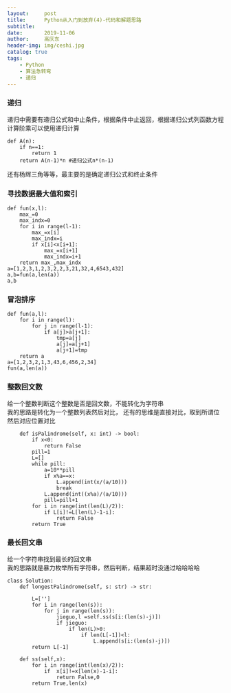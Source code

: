 ```yaml
---
layout:     post
title:      Python从入门到放弃(4)-代码和解题思路
subtitle:   
date:       2019-11-06
author:     高庆东
header-img: img/ceshi.jpg
catalog: true
tags:
    - Python
    - 算法急转弯
    - 递归
---
```


### 递归
递归中需要有递归公式和中止条件，根据条件中止返回，根据递归公式列函数方程计算阶乘可以使用递归计算

```
def A(n):
    if n==1:
        return 1
    return A(n-1)*n #递归公式n*(n-1)
```
还有杨辉三角等等，最主要的是确定递归公式和终止条件

### 寻找数据最大值和索引
```
def fun(x,l):
    max_=0
    max_indx=0
    for i in range(l-1):
        max_=x[i]
        max_indx=i
        if x[i]<x[i+1]:
            max_=x[i+1]
            max_indx=i+1    
    return max_,max_indx
a=[1,2,3,1,2,3,2,2,3,21,32,4,6543,432]
a,b=fun(a,len(a))
a,b
```
### 冒泡排序
```
def fun(a,l):
    for i in range(l):
        for j in range(l-1):
            if a[j]>a[j+1]:
                tmp=a[j]
                a[j]=a[j+1]
                a[j+1]=tmp
    return a
a=[1,2,3,2,1,3,43,6,456,2,34]
fun(a,len(a))
```
### 整数回文数
给一个整数判断这个整数是否是回文数，不能转化为字符串  
我的思路是转化为一个整数列表然后对比， 还有的思维是直接对比，取到所谓位然后对应位置对比
```
    def isPalindrome(self, x: int) -> bool:
        if x<0:
            return False
        pill=1
        L=[]
        while pill:
            a=10**pill
            if x%a==x:
                L.append(int(x/(a/10)))
                break
            L.append(int((x%a)/(a/10)))
            pill=pill+1
        for i in range(int(len(L)/2)):
            if L[i]!=L[len(L)-1-i]:
                return False
        return True
```

### 最长回文串
给一个字符串找到最长的回文串  
我的思路就是暴力枚举所有字符串，然后判断，结果超时没通过哈哈哈哈
```
class Solution:
    def longestPalindrome(self, s: str) -> str:
        
        L=['']
        for i in range(len(s)):
            for j in range(len(s)):
                jieguo,l =self.ss(s[i:(len(s)-j)])
                if jieguo:
                    if len(L)>0:
                        if len(L[-1])<l:
                            L.append(s[i:(len(s)-j)])
        return L[-1]

    def ss(self,x):
        for i in range(int(len(x)/2)):
            if  x[i]!=x[len(x)-1-i]:
                return False,0
        return True,len(x)
                
        

                        

                
```

